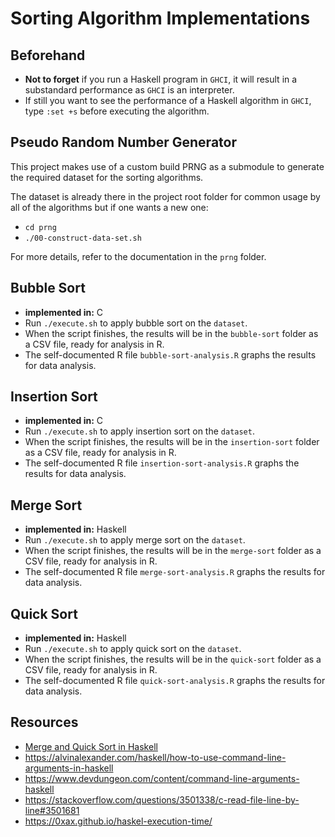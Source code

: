 # Sorting Algorithm Implementations

## Beforehand

- **Not to forget** if you run a Haskell program in `GHCI`, it will result in a substandard performance as `GHCI` is an interpreter.
- If still you want to see the performance of a Haskell algorithm in `GHCI`, type `:set +s` before executing the algorithm.

## Pseudo Random Number Generator

This project makes use of a custom build PRNG as a submodule to generate the required dataset for the sorting algorithms.

The dataset is already there in the project root folder for common usage by all of the algorithms but if one wants a new one:

- `cd prng`
- `./00-construct-data-set.sh`

For more details, refer to the documentation in the `prng` folder.

## Bubble Sort

- **implemented in:** C
- Run `./execute.sh` to apply bubble sort on the `dataset`.
- When the script finishes, the results will be in the `bubble-sort` folder as a CSV file, ready for analysis in R.
- The self-documented R file `bubble-sort-analysis.R` graphs the results for data analysis.

## Insertion Sort

- **implemented in:** C
- Run `./execute.sh` to apply insertion sort on the `dataset`.
- When the script finishes, the results will be in the `insertion-sort` folder as a CSV file, ready for analysis in R.
- The self-documented R file `insertion-sort-analysis.R` graphs the results for data analysis.

## Merge Sort

- **implemented in:** Haskell
- Run `./execute.sh` to apply merge sort on the `dataset`.
- When the script finishes, the results will be in the `merge-sort` folder as a CSV file, ready for analysis in R.
- The self-documented R file `merge-sort-analysis.R` graphs the results for data analysis.

## Quick Sort

- **implemented in:** Haskell
- Run `./execute.sh` to apply quick sort on the `dataset`.
- When the script finishes, the results will be in the `quick-sort` folder as a CSV file, ready for analysis in R.
- The self-documented R file `quick-sort-analysis.R` graphs the results for data analysis.

## Resources

- [Merge and Quick Sort in Haskell](https://smthngsmwhr.wordpress.com/2012/11/09/sorting-algorithms-in-haskell/)
- https://alvinalexander.com/haskell/how-to-use-command-line-arguments-in-haskell
- https://www.devdungeon.com/content/command-line-arguments-haskell
- https://stackoverflow.com/questions/3501338/c-read-file-line-by-line#3501681
- https://0xax.github.io/haskel-execution-time/